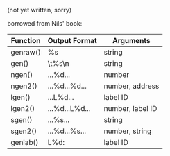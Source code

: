 (not yet written, sorry)

borrowed from Nils' book:

| Function | Output Format  | Arguments         |
|----------|----------------|-------------------|
| genraw() | %s             | string            |
| gen()    | \t%s\n         | string            |
| ngen()   | ...%d...       | number            |
| ngen2()  | ...%d...%d...  | number, address   |
| lgen()   | ...L%d...      | label ID          |
| lgen2()  | ...%d...L%d... | number, label ID  |
| sgen()   | ...%s...       | string            |
| sgen2()  | ...%d...%s...  | number, string    |
| genlab() | L%d:           | label ID          |
